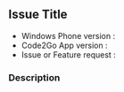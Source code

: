 ## Issue Title

- Windows Phone version : 
- Code2Go App version : 
- Issue or Feature request : 

### Description
